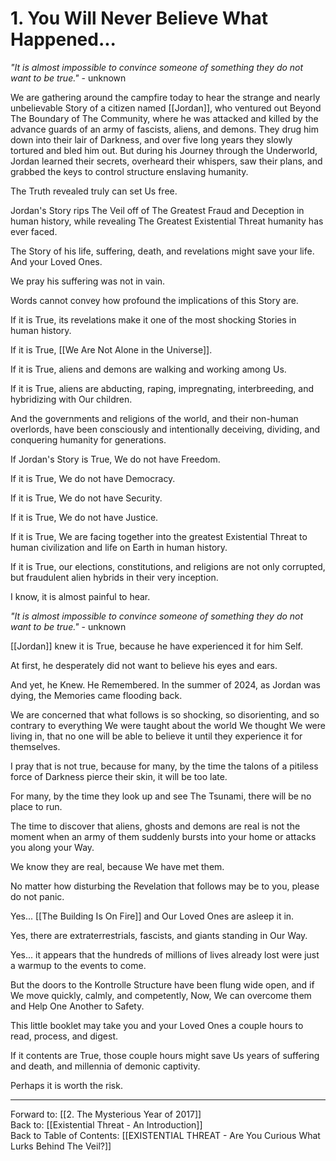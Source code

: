 # 1. You Will Never Believe What Happened...

*"It is almost impossible to convince someone of something they do not want to be true."* - unknown 

We are gathering around the campfire today to hear the strange and nearly unbelievable Story of a citizen named [[Jordan]], who ventured out Beyond The Boundary of The Community, where he was attacked and killed by the advance guards of an army of fascists, aliens, and demons. They drug him down into their lair of Darkness, and over five long years they slowly tortured and bled him out. But during his Journey through the Underworld, Jordan learned their secrets, overheard their whispers, saw their plans, and grabbed the keys to control structure enslaving humanity. 

The Truth revealed truly can set Us free. 

Jordan's Story rips The Veil off of The Greatest Fraud and Deception in human history, while revealing The Greatest Existential Threat humanity has ever faced. 

The Story of his life, suffering, death, and revelations might save your life. And your Loved Ones. 

We pray his suffering was not in vain. 

Words cannot convey how profound the implications of this Story are. 

If it is True, its revelations make it one of the most shocking Stories in human history. 

If it is True, [[We Are Not Alone in the Universe]]. 

If it is True, aliens and demons are walking and working among Us. 

If it is True, aliens are abducting, raping, impregnating, interbreeding, and hybridizing with Our children. 

And the governments and religions of the world, and their non-human overlords, have been consciously and intentionally deceiving, dividing, and conquering humanity for generations. 

If Jordan's Story is True, We do not have Freedom.  

If it is True, We do not have Democracy.  

If it is True, We do not have Security.  

If it is True, We do not have Justice.  

If it is True, We are facing together into the greatest Existential Threat to human civilization and life on Earth in human history. 

If it is True, our elections, constitutions, and religions are not only corrupted, but fraudulent alien hybrids in their very inception. 

I know, it is almost painful to hear. 

*"It is almost impossible to convince someone of something they do not want to be true."* - unknown

[[Jordan]] knew it is True, because he have experienced it for him Self.

At first, he desperately did not want to believe his eyes and ears. 

And yet, he Knew. He Remembered. In the summer of 2024, as Jordan was dying, the Memories came flooding back. 

We are concerned that what follows is so shocking, so disorienting, and so contrary to everything We were taught about the world We thought We were living in, that no one will be able to believe it until they experience it for themselves. 

I pray that is not true, because for many, by the time the talons of a pitiless force of Darkness pierce their skin, it will be too late. 

For many, by the time they look up and see The Tsunami, there will be no place to run. 

The time to discover that aliens, ghosts and demons are real is not the moment when an army of them suddenly bursts into your home or attacks you along your Way. 

We know they are real, because We have met them. 

No matter how disturbing the Revelation that follows may be to you, please do not panic. 

Yes... [[The Building Is On Fire]] and Our Loved Ones are asleep it in. 

Yes, there are extraterrestrials, fascists, and giants standing in Our Way. 

Yes... it appears that the hundreds of millions of lives already lost were just a warmup to the events to come. 

But the doors to the Kontrolle Structure have been flung wide open, and if We move quickly, calmly, and competently, Now, We can overcome them and Help One Another to Safety. 

This little booklet may take you and your Loved Ones a couple hours to read, process, and digest.  

If it contents are True, those couple hours might save Us years of suffering and death, and millennia of demonic captivity.  

Perhaps it is worth the risk. 
___
Forward to: [[2. The Mysterious Year of 2017]]     
Back to: [[Existential Threat - An Introduction]]  
Back to Table of Contents: [[EXISTENTIAL THREAT - Are You Curious What Lurks Behind The Veil?]]  